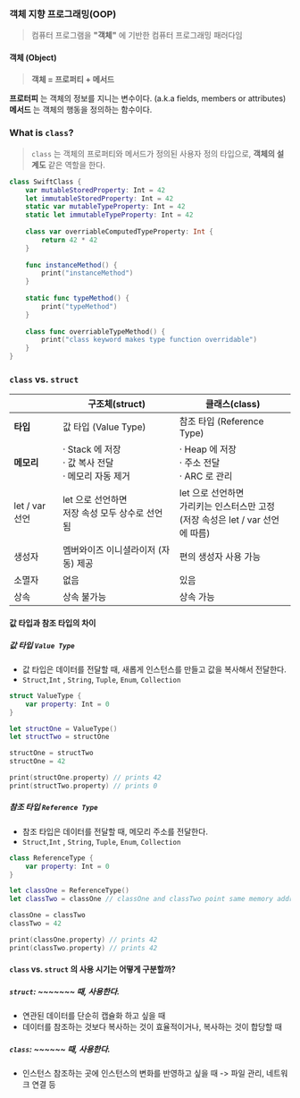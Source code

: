 ### 객체 지향 프로그래밍(OOP)
> 컴퓨터 프로그램을 **"객체"** 에 기반한 컴퓨터 프로그래밍 패러다임

#### 객체 (Object)
>**객체 =  프로퍼티  + 메서드**

**프로터피** 는 객체의 정보를 지니는 변수이다. (a.k.a fields, members or attributes)
**메서드** 는 객체의 행동을 정의하는 함수이다. 


### What is `class`?
> `class` 는 객체의 프로퍼티와 메서드가 정의된 사용자 정의 타입으로, **객체의 설계도** 같은 역할을 한다.

```swift
class SwiftClass {
	var mutableStoredProperty: Int = 42
	let immutableStoredProperty: Int = 42
	static var mutableTypeProperty: Int = 42
	static let immutableTypeProperty: Int = 42
	
	class var overriableComputedTypeProperty: Int {
		return 42 * 42
	}
	
	func instanceMethod() {
		print("instanceMethod")
	}
	
	static func typeMethod() {
		print("typeMethod")
	}
	
	class func overriableTypeMethod() {
		print("class keyword makes type function overridable")
	}
}
```



### `class` vs. `struct`

|              | **구조체(struct)**                          | **클래스(class)**                                            |
| ------------ | ---------------------------------------- | --------------------------------------------------------- |
| **타입**       | 값 타입 (Value Type)                        | 참조 타입 (Reference Type)                                    |
| **메모리**      | · Stack 에 저장<br>· 값 복사 전달<br>· 메모리 자동 제거 | · Heap 에 저장<br>· 주소 전달<br>· ARC 로 관리                      |
| let / var 선언 | let 으로 선언하면<br>저장 속성 모두 상수로 선언됨          | let 으로 선언하면<br>가리키는 인스터스만 고정<br>(저장 속성은 let / var 선언에 따름) |
| 생성자          | 멤버와이즈 이니셜라이저 (자동) 제공                     | 편의 생성자 사용 가능                                              |
| 소멸자          | 없음                                       | 있음                                                        |
| 상속           | 상속 불가능                                   | 상속 가능                                                     |

#### 값 타입과 참조 타입의 차이

##### 값 타입 `Value Type`
- 값 타입은 데이터를 전달할 때, 새롭게 인스턴스를 만들고 값을 복사해서 전달한다.
- `Struct`,`Int` , `String`, `Tuple`, `Enum`, `Collection`

```swift
struct ValueType { 
	var property: Int = 0 
} 

let structOne = ValueType()
let structTwo = structOne

structOne = structTwo
structOne = 42

print(structOne.property) // prints 42
print(structTwo.property) // prints 0
```


##### 참조 타입 `Reference Type`
- 참조 타입은 데이터를 전달할 때, 메모리 주소를 전달한다.
- `Struct`,`Int` , `String`, `Tuple`, `Enum`, `Collection`

```swift
class ReferenceType { 
	var property: Int = 0 
} 

let classOne = ReferenceType()
let classTwo = classOne // classOne and classTwo point same memory address

classOne = classTwo
classTwo = 42

print(classOne.property) // prints 42
print(classTwo.property) // prints 42
```


####  `class` vs. `struct` 의 사용 시기는 어떻게 구분할까?

##### `struct`: ~~~~~~~ 때, 사용한다.
- 연관된 데이터를 단순히 캡슐화 하고 싶을 때
- 데이터를 참조하는 것보다 복사하는 것이 효율적이거나, 복사하는 것이 합당할 때

##### `class`:  ~~~~~~ 때, 사용한다.
- 인스턴스 참조하는 곳에 인스턴스의 변화를 반영하고 싶을 때 -> 파일 관리, 네트워크 연결 등




